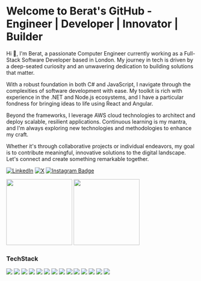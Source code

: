 # Welcome to Berat's GitHub - Engineer | Developer | Innovator | Builder

Hi 👋, I'm Berat, a passionate Computer Engineer currently working as a Full-Stack Software Developer based in London. My journey in tech is driven by a deep-seated curiosity and an unwavering dedication to building solutions that matter.

With a robust foundation in both C# and JavaScript, I navigate through the complexities of software development with ease. My toolkit is rich with experience in the .NET and Node.js ecosystems, and I have a particular fondness for bringing ideas to life using React and Angular. 

Beyond the frameworks, I leverage AWS cloud technologies to architect and deploy scalable, resilient applications. Continuous learning is my mantra, and I'm always exploring new technologies and methodologies to enhance my craft.

Whether it's through collaborative projects or individual endeavors, my goal is to contribute meaningful, innovative solutions to the digital landscape. Let's connect and create something remarkable together.

[![LinkedIn](https://img.shields.io/badge/-beratiyilik-%230077B5.svg?logo=linkedin&logoColor=white)](https://www.linkedin.com/in/beratiyilik) [![X](https://img.shields.io/badge/-beratiyilik-%231DA1F2.svg?logo=X&logoColor=white)](https://twitter.com/beratiyilik) [![Instagram Badge](https://img.shields.io/badge/-beratiyilik-E4405F?style=flat-roundedrectangle&logo=instagram&logoColor=white&link=https://www.instagram.com/beratiyilik/)](https://www.instagram.com/beratiyilik/)

<div>
  <img src="https://github-readme-stats.vercel.app/api/top-langs/?username=beratiyilik&hide_border=true&cache_seconds=1800&theme=blueberry&langs_count=6&layout=compact&count_private=true" height="175em" />
  <img src="https://github-readme-stats.vercel.app/api?username=beratiyilik&hide_border=true&cache_seconds=1800&theme=blueberry&show_icons=true&count_private=true&include_all_commits=true" height="175em" />
</div>

### TechStack

<p float="left">
  <img src="https://img.shields.io/badge/c%23%20-%23239120.svg?&style=for-the-badge&logo=c-sharp&logoColor=white" />
  <img src="https://img.shields.io/badge/.NET-5C2D91?style=for-the-badge&logo=.net&logoColor=white" />
  <img src="https://img.shields.io/badge/javascript-F7DF1E?style=for-the-badge&logo=javascript&logoColor=black" />
  <img src="https://img.shields.io/badge/typescript%20-%23007ACC.svg?&style=for-the-badge&logo=typescript&logoColor=white" />
  <img src="https://img.shields.io/badge/node.js%20-%2343853D.svg?&style=for-the-badge&logo=node.js&logoColor=white" />
  <img src="https://img.shields.io/badge/express.js%20-%23404d59.svg?&style=for-the-badge" />
  <img src="https://img.shields.io/badge/react%20-%2320232a.svg?&style=for-the-badge&logo=react&logoColor=cyan" />
  <img src="https://img.shields.io/badge/angular%20-%23DD0031.svg?&style=for-the-badge&logo=angular&logoColor=white" />
  <img src="https://img.shields.io/badge/AWS-FF9900?style=for-the-badge&logo=amazonaws&logoColor=white" />
  <img src="https://img.shields.io/badge/docker%20-%230db7ed.svg?&style=for-the-badge&logo=docker&logoColor=white" />
  <img src ="https://img.shields.io/badge/MongoDB-%234ea94b.svg?&style=for-the-badge&logo=mongodb&logoColor=white" />
  <img src ="https://img.shields.io/badge/postgres-%23316192.svg?&style=for-the-badge&logo=postgresql&logoColor=white" />
  <img src ="https://img.shields.io/badge/Shell_Script-121011?style=for-the-badge&logo=gnu-bash&logoColor=white" />
  <img src ="https://img.shields.io/badge/GIT-E44C30?style=for-the-badge&logo=git&logoColor=white" />
</p>
